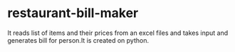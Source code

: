# restaurant-bill-maker
It reads list of items and their prices from an excel files and takes input and generates bill for person.It is created on python.
